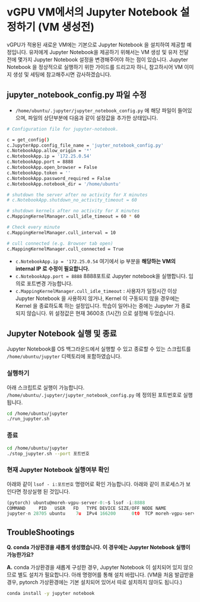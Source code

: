 # vGPU VM에서의 Jupyter Notebook 설정하기 (VM 생성전)

vGPU가 적용된 새로운 VM에는 기본으로 Jupyter Notebook 을 설치하여 제공할 예정입니다. 유저에게 Jupyter Notebook을 제공하기 위해서는 VM 생성 및 유저 전달 전에 몇가지 Jupyter Notebook 설정을 변경해주어야 하는 점이 있습니다. Jupyter Notebook 을 정상적으로 실행하기 위한 가이드를 드리고자 하니, 참고하시어 VM 이미지 생성 및 세팅에 참고해주시면 감사하겠습니다.

## jupyter_notebook_config.py 파일 수정

- `/home/ubuntu/.jupyter/jupyter_notebook_config.py`  에 해당 파일이 들어있으며, 파일의 상단부분에 다음과 같이 설정값을 추가한 상태입니다.

```bash
# Configuration file for jupyter-notebook.

c = get_config()
c.JupyterApp.config_file_name = 'juyter_notebook_config.py'
c.NotebookApp.allow_origin = '*'
c.NotebookApp.ip = '172.25.0.54' 
c.NotebookApp.port = 8888
c.NotebookApp.open_browser = False
c.NotebookApp.token = ''
c.NotebookApp.password_required = False
c.NotebookApp.notebook_dir = '/home/ubuntu'

# shutdown the server after no activity for X minutes
# c.NotebookApp.shutdown_no_activity_timeout = 60

# shutdown kernels after no activity for X minutes
c.MappingKernelManager.cull_idle_timeout = 60 * 60

# Check every minute
c.MappingKernelManager.cull_interval = 10

# cull connected (e.g. Browser tab open)
c.MappingKernelManager.cull_connected = True
```

- `c.NotebookApp.ip = '172.25.0.54` 여기에서 ip 부분을 **해당하는 VM의 internal IP 로 수정이 필요합니다.**
- `c.NotebookApp.port = 8888` 8888포트로 Jupyter notebook을 실행합니다. 임의로 포트변경 가능합니다.
- `c.MappingKernelManager.cull_idle_timeout` : 사용자가 일정시간 이상 Jupyter Notebook 을 사용하지 않거나, Kernel 이 구동되지 않을 경우에는 Kernel 을 종료하도록 하는 설정입니다. 학습이 일어나는 중에는 Jupyter 가 종료되지 않습니다. 위 설정값은 현재 3600초 (1시간) 으로 설정해 두었습니다.

## Jupyter Notebook 실행 및 종료

Jupyter Notebook를 OS 백그라운드에서 실행할 수 있고 종료할 수 있는 스크립트를 `/home/ubuntu/jupyter` 디렉토리에 포함하였습니다.

### 실행하기

아래 스크립트로 실행이 가능합니다. `/home/ubuntu/.jupyter/jupyter_notebook_config.py` 에 정의된 포트번호로 실행됩니다.

```bash
cd /home/ubuntu/jupyter
./run_jupyter.sh
```

### 종료

```bash
cd /home/ubuntu/jupyter
./stop_jupyter.sh --port 포트번호
```

### 현재 Jupyter Notebook 실행여부 확인

아래와 같이 `lsof - i:포트번호` 명령어로 확인 가능합니다. 아래와 같이 프로세스가 보인다면 정상실행 된 것입니다.

```jsx
(pytorch) ubuntu@moreh-vgpu-server-0:~$ lsof -i:8888
COMMAND     PID   USER   FD   TYPE DEVICE SIZE/OFF NODE NAME
jupyter-n 28705 ubuntu    7u  IPv4 166200      0t0  TCP moreh-vgpu-server-0:8888 (LISTEN)
```

## TroubleShootings

**Q. conda 가상환경을 새롭게 생성했습니다. 이 경우에는 Jupyter Notebook 실행이 가능한가요?**

**A.** conda 가상환경을 새롭게 구성한 경우, Jupyter Notebook 이 설치되어 있지 않으므로 별도 설치가 필요합니다.  아래 명령어를 통해 설치 바랍니다. (VM을 처음 발급받을 경우, pytorch 가상환경에는 기본 설치되어 있어서 따로 설치하지 않아도 됩니다.)

```bash
conda install -y jupyter notebook
```